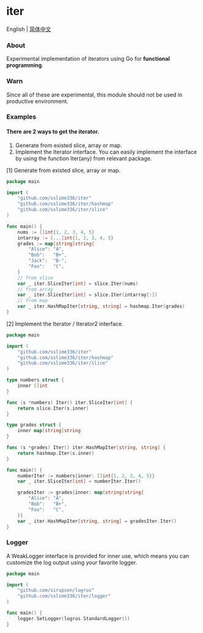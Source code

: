 # iter

English | [简体中文](README_cn.md)

### About

Experimental implementation of iterators using Go for **functional programming**.

### Warn

Since all of these are experimental, this module should not be used in productive environment.

### Examples

#### There are 2 ways to get the iterator.
1. Generate from existed slice, array or map.
2. Implement the Iterator interface. You can easily implement the interface by using the function Iter(any) from relevant package.


[1] Generate from existed slice, array or map.

```go
package main

import (
	"github.com/sslime336/iter"
	"github.com/sslime336/iter/hashmap"
	"github.com/sslime336/iter/slice"
)

func main() {
	nums := []int{1, 2, 3, 4, 5}
	intarray := [...]int{1, 2, 3, 4, 5}
	grades := map[string]string{
		"Alice": "A",
		"Bob":   "B+",
		"Jack":  "B-",
		"Foo":   "C",
	}
	// from slice
	var _ iter.SliceIter[int] = slice.Iter(nums)
	// from array
	var _ iter.SliceIter[int] = slice.Iter(intarray[:])
	// from map
	var _ iter.HashMapIter[string, string] = hashmap.Iter(grades)
}

```


[2] Implement the Iterator / Iterator2 interface.

```go
package main

import (
	"github.com/sslime336/iter"
	"github.com/sslime336/iter/hashmap"
	"github.com/sslime336/iter/slice"
)

type numbers struct {
	inner []int
}

func (s *numbers) Iter() iter.SliceIter[int] {
	return slice.Iter(s.inner)
}

type grades struct {
	inner map[string]string
}

func (s *grades) Iter() iter.HashMapIter[string, string] {
	return hashmap.Iter(s.inner)
}

func main() {
	numberIter := numbers{inner: []int{1, 2, 3, 4, 5}}
	var _ iter.SliceIter[int] = numberIter.Iter()

	gradesIter := grades{inner: map[string]string{
		"Alice": "A",
		"Bob":   "B+",
		"Foo":   "C",
	}}
	var _ iter.HashMapIter[string, string] = gradesIter.Iter()
}

```

### Logger

A WeakLogger interface is provided for inner use, which means you can customize the log output using your favorite logger.

```go
package main

import (
	"github.com/sirupsen/logrus"
	"github.com/sslime336/iter/logger"
)

func main() {
	logger.SetLogger(logrus.StandardLogger())
}

```
